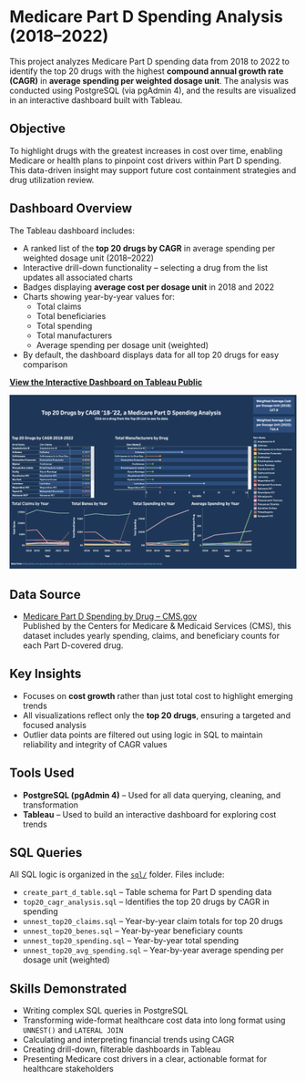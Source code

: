 # Medicare Part D Spending Analysis (2018–2022)

This project analyzes Medicare Part D spending data from 2018 to 2022 to identify the top 20 drugs with the highest **compound annual growth rate (CAGR)** in **average spending per weighted dosage unit**. The analysis was conducted using PostgreSQL (via pgAdmin 4), and the results are visualized in an interactive dashboard built with Tableau.

## Objective

To highlight drugs with the greatest increases in cost over time, enabling Medicare or health plans to pinpoint cost drivers within Part D spending. This data-driven insight may support future cost containment strategies and drug utilization review.

## Dashboard Overview

The Tableau dashboard includes:

- A ranked list of the **top 20 drugs by CAGR** in average spending per weighted dosage unit (2018–2022)
- Interactive drill-down functionality – selecting a drug from the list updates all associated charts
- Badges displaying **average cost per dosage unit** in 2018 and 2022
- Charts showing year-by-year values for:
  - Total claims
  - Total beneficiaries
  - Total spending
  - Total manufacturers
  - Average spending per dosage unit (weighted)
- By default, the dashboard displays data for all top 20 drugs for easy comparison

**[View the Interactive Dashboard on Tableau Public](https://public.tableau.com/views/MedicarePartDSpendingAnalysis/Top20DrugsbyCAGR2018-2022aMedicarePartDSpendingAnalysis?:language=en-US&publish=yes&:sid=&:redirect=auth&:display_count=n&:origin=viz_share_link)**

[![Medicare Part D Spending Dashboard Preview](./medicare_part_d_spending_dashboard_preview.png)](https://public.tableau.com/views/MedicarePartDSpendingAnalysis/Top20DrugsbyCAGR2018-2022aMedicarePartDSpendingAnalysis?:language=en-US&publish=yes&:sid=&:redirect=auth&:display_count=n&:origin=viz_share_link)

## Data Source

- [Medicare Part D Spending by Drug – CMS.gov](https://data.cms.gov/summary-statistics-on-use-and-payments/medicare-medicaid-spending-by-drug/medicare-part-d-spending-by-drug/)  
  Published by the Centers for Medicare & Medicaid Services (CMS), this dataset includes yearly spending, claims, and beneficiary counts for each Part D-covered drug.

## Key Insights

- Focuses on **cost growth** rather than just total cost to highlight emerging trends
- All visualizations reflect only the **top 20 drugs**, ensuring a targeted and focused analysis
- Outlier data points are filtered out using logic in SQL to maintain reliability and integrity of CAGR values

## Tools Used

- **PostgreSQL (pgAdmin 4)** – Used for all data querying, cleaning, and transformation
- **Tableau** – Used to build an interactive dashboard for exploring cost trends

## SQL Queries

All SQL logic is organized in the [`sql/`](./sql/) folder. Files include:

- `create_part_d_table.sql` – Table schema for Part D spending data
- `top20_cagr_analysis.sql` – Identifies the top 20 drugs by CAGR in spending
- `unnest_top20_claims.sql` – Year-by-year claim totals for top 20 drugs
- `unnest_top20_benes.sql` – Year-by-year beneficiary counts
- `unnest_top20_spending.sql` – Year-by-year total spending
- `unnest_top20_avg_spending.sql` – Year-by-year average spending per dosage unit (weighted)

## Skills Demonstrated

- Writing complex SQL queries in PostgreSQL
- Transforming wide-format healthcare cost data into long format using `UNNEST()` and `LATERAL JOIN`
- Calculating and interpreting financial trends using CAGR
- Creating drill-down, filterable dashboards in Tableau
- Presenting Medicare cost drivers in a clear, actionable format for healthcare stakeholders
